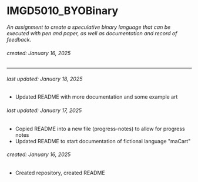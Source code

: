 # IMGD5010_BYOBinary
_An assignment to create a speculative binary language that can be executed with pen and paper, as well as documentation and record of feedback._
###### created: January 16, 2025

<hr>

###### last updated: January 18, 2025

* Updated README with more documentation and some example art

###### last updated: January 17, 2025

* Copied README into a new file (progress-notes) to allow for progress notes
* Updated README to start documentation of fictional language "maCart"

###### created: January 16, 2025

* Created repository, created README
